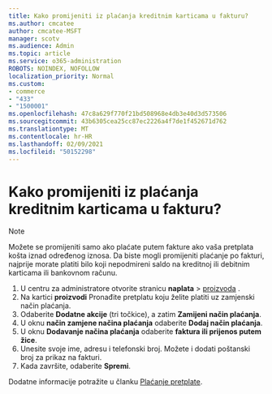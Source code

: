 ```yaml
---
title: Kako promijeniti iz plaćanja kreditnim karticama u fakturu?
ms.author: cmcatee
author: cmcatee-MSFT
manager: scotv
ms.audience: Admin
ms.topic: article
ms.service: o365-administration
ROBOTS: NOINDEX, NOFOLLOW
localization_priority: Normal
ms.custom:
- commerce
- "433"
- "1500001"
ms.openlocfilehash: 47c8a629f770f21bd508968e4db3e40d3d573506
ms.sourcegitcommit: 43b6305cea25cc87ec2226a4f7de1f452671d762
ms.translationtype: MT
ms.contentlocale: hr-HR
ms.lasthandoff: 02/09/2021
ms.locfileid: "50152298"
---
```

# <a name="how-do-i-change-from-credit-card-payments-to-invoice"></a>Kako promijeniti iz plaćanja kreditnim karticama u fakturu?

> [!NOTE]
> Možete se promijeniti samo ako plaćate putem fakture ako vaša pretplata košta iznad određenog iznosa. Da biste mogli promijeniti plaćanje po fakturi, najprije morate platiti bilo koji nepodmireni saldo na kreditnoj ili debitnim karticama ili bankovnom računu.

1. U centru za administratore otvorite stranicu **naplata**  >  [proizvoda](https://go.microsoft.com/fwlink/p/?linkid=842054) .
2. Na kartici **proizvodi** Pronađite pretplatu koju želite platiti uz zamjenski način plaćanja.
3. Odaberite **Dodatne akcije** (tri točkice), a zatim **Zamijeni način plaćanja**.
4. U oknu **način zamjene načina plaćanja** odaberite **Dodaj način plaćanja**.
5. U oknu **Dodavanje načina plaćanja** odaberite **faktura ili prijenos putem žice**.
6. Unesite svoje ime, adresu i telefonski broj. Možete i dodati poštanski broj za prikaz na fakturi.
7. Kada završite, odaberite **Spremi**.

Dodatne informacije potražite u članku [Plaćanje pretplate](https://docs.microsoft.com/microsoft-365/commerce/billing-and-payments/pay-for-your-subscription).